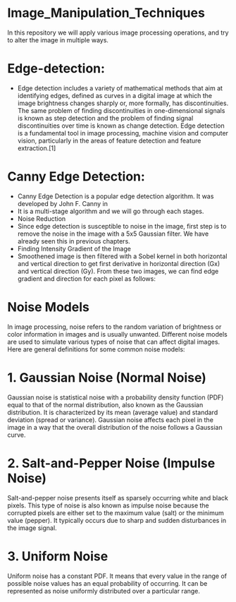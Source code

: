 # Image_Manipulation_Techniques

In this repository we will apply various image processing operations, and try to alter the image in multiple ways.

# Edge-detection:
- Edge detection includes a variety of mathematical methods that aim at identifying edges, defined as curves in a digital image at which the image brightness changes sharply or, more formally, has discontinuities. The same problem of finding discontinuities in one-dimensional signals is known as step detection and the problem of finding signal discontinuities over time is known as change detection. Edge detection is a fundamental tool in image processing, machine vision and computer vision, particularly in the areas of feature detection and feature extraction.[1]

# Canny Edge Detection:
- Canny Edge Detection is a popular edge detection algorithm. It was developed by John F. Canny in
- It is a multi-stage algorithm and we will go through each stages.
- Noise Reduction
- Since edge detection is susceptible to noise in the image, first step is to remove the noise in the image with a 5x5 Gaussian filter. We have already seen this in previous chapters.
- Finding Intensity Gradient of the Image
- Smoothened image is then filtered with a Sobel kernel in both horizontal and vertical direction to get first derivative in horizontal direction (Gx) and vertical direction (Gy). From these two images, we can find edge gradient and direction for each pixel as follows:

# Noise Models
In image processing, noise refers to the random variation of brightness or color information in images and is usually unwanted. Different noise models are used to simulate various types of noise that can affect digital images. Here are general definitions for some common noise models:

# 1. Gaussian Noise (Normal Noise)
Gaussian noise is statistical noise with a probability density function (PDF) equal to that of the normal distribution, also known as the Gaussian distribution. It is characterized by its mean (average value) and standard deviation (spread or variance). Gaussian noise affects each pixel in the image in a way that the overall distribution of the noise follows a Gaussian curve.

# 2. Salt-and-Pepper Noise (Impulse Noise)
Salt-and-pepper noise presents itself as sparsely occurring white and black pixels. This type of noise is also known as impulse noise because the corrupted pixels are either set to the maximum value (salt) or the minimum value (pepper). It typically occurs due to sharp and sudden disturbances in the image signal.

# 3. Uniform Noise
Uniform noise has a constant PDF. It means that every value in the range of possible noise values has an equal probability of occurring. It can be represented as noise uniformly distributed over a particular range.
